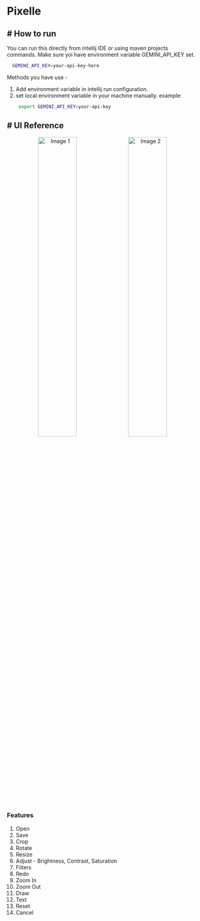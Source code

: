 # Pixelle

## # How to run
You can run this directly from intellij IDE or using maven projects commands. Make sure yoi have environment variable GEMINI_API_KEY set. 

```bash 
  GEMINI_API_KEY=your-api-key-here
```

Methods you have use -
1. Add environment variable in intellij run configuration.
2. set local environment variable in your machine manually. example:
   ```bash
    export GEMINI_API_KEY=your-api-key
    ```

## # UI Reference
<p style="text-align: center;">
  <img src="https://github.com/saikat709/pixelle-javafx/blob/main/entry.png?raw=true" alt="Image 1" width="45%" />
  &nbsp; <!-- space between images -->
  <img src="https://github.com/saikat709/pixelle-javafx/blob/main/ui.png?raw=true" alt="Image 2" width="45%" style="margin-bottom: auto;"/>
</p>

### Features
1. Open
2. Save
3. Crop
4. Rotate
5. Resize
6. Adjust - Brightness, Contrast, Saturation
7. Filters
8. Redo
9. Zoom In
10. Zoom Out
11. Draw
12. Text
13. Reset
14. Cancel